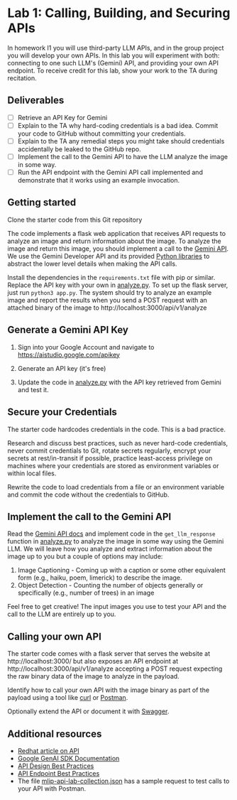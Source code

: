 # Lab 1: Calling, Building, and Securing APIs
In homework I1 you will use third-party LLM APIs, and in the group project you will develop your own APIs. In this lab you will experiment with both: connecting to one such LLM's (Gemini) API, and providing your own API endpoint. 
To receive credit for this lab, show your work to the TA during recitation.

## Deliverables
- [ ] Retrieve an API Key for Gemini
- [ ] Explain to the TA why hard-coding credentials is a bad idea. Commit your code to GitHub without committing your credentials.
- [ ] Explain to the TA any remedial steps you might take should credentials accidentally be leaked to the GitHub repo.
- [ ] Implement the call to the Gemini API to have the LLM analyze the image in some way. 
- [ ] Run the API endpoint with the Gemini API call implemented and demonstrate that it works using an example invocation.

## Getting started
Clone the starter code from this Git repository

The code implements a flask web application that receives API requests to analyze an image and return information about the image. To analyze the image and return this image, you should implement a call to the [Gemini API](https://ai.google.dev/gemini-api/docs). We use the Gemini Developer API and its provided [Python libraries](https://pypi.org/project/google-genai/) to abstract the lower level details when making the API calls. 

Install the dependencies in the `requirements.txt` file with pip or similar. Replace the API key with your own in [analyze.py](./analyze.py). To set up the flask server, just run `python3 app.py`. The system should try to analyze an example image and report the results when you send a POST request with an attached binary of the image to http://localhost:3000/api/v1/analyze

## Generate a Gemini API Key
1. Sign into your Google Account and navigate to https://aistudio.google.com/apikey

2. Generate an API key (it's free)

3. Update the code in [analyze.py](./analyze.py) with the API key retrieved from Gemini and test it.

## Secure your Credentials
The starter code hardcodes credentials in the code. This is a bad practice. 

Research and discuss best practices, such as never hard-code credentials, never commit credentials to Git, rotate secrets regularly, encrypt your secrets at rest/in-transit if possible, practice least-access privilege on machines where your credentials are stored as environment variables or within local files.

Rewrite the code to load credentials from a file or an environment variable and commit the code without the credentials to GitHub.

## Implement the call to the Gemini API
Read the [Gemini API docs](https://ai.google.dev/gemini-api/docs/text-generation) and implement code in the `get_llm_response` function in [analyze.py](./analyze.py) to analyze the image in some way using the Gemini LLM. We will leave how you analyze and extract information about the image up to you but a couple of  options may include: 

1. Image Captioning - Coming up with a caption or some other equivalent form (e.g., haiku, poem, limerick) to describe the image.
2. Object Detection - Counting the number of objects generally or specifically (e.g., number of trees) in an image

Feel free to get creative! The input images you use to test your API and the call to the LLM are entirely up to you.

## Calling your own API
The starter code comes with a flask server that serves the website at http://localhost:3000/ but also exposes an API endpoint at http://localhost:3000/api/v1/analyze accepting a POST request expecting the raw binary data of the image to analyze in the payload.

Identify how to call your own API with the image binary as part of the payload using a tool like [curl](https://curl.se/docs/manpage.html#--data-binary) or [Postman](https://learning.postman.com/docs/sending-requests/create-requests/parameters/#binary-data).

Optionally extend the API or document it with [Swagger](https://swagger.io).

## Additional resources 
- [Redhat article on API](https://www.redhat.com/en/topics/api/what-are-application-programming-interfaces)
- [Google GenAI SDK Documentation](https://googleapis.github.io/python-genai/)
- [API Design Best Practices](https://blog.stoplight.io/crud-api-design?_ga=2.223919515.1813989671.1674077556-1488117179.1674077556)
- [API Endpoint Best Practices](https://www.telerik.com/blogs/7-tips-building-good-web-api)
- The file [mlip-api-lab-collection.json](./mlip-api-lab-collection.json) has a sample request to test calls to your API with Postman.
